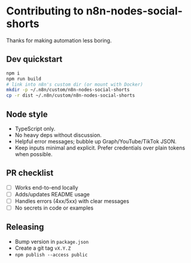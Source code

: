 
# Contributing to n8n-nodes-social-shorts

Thanks for making automation less boring.

## Dev quickstart
```bash
npm i
npm run build
# link into n8n's custom dir (or mount with Docker)
mkdir -p ~/.n8n/custom/n8n-nodes-social-shorts
cp -r dist ~/.n8n/custom/n8n-nodes-social-shorts
```

## Node style
- TypeScript only.
- No heavy deps without discussion.
- Helpful error messages; bubble up Graph/YouTube/TikTok JSON.
- Keep inputs minimal and explicit. Prefer credentials over plain tokens when possible.

## PR checklist
- [ ] Works end-to-end locally
- [ ] Adds/updates README usage
- [ ] Handles errors (4xx/5xx) with clear messages
- [ ] No secrets in code or examples

## Releasing
- Bump version in `package.json`
- Create a git tag `vX.Y.Z`
- `npm publish --access public`
